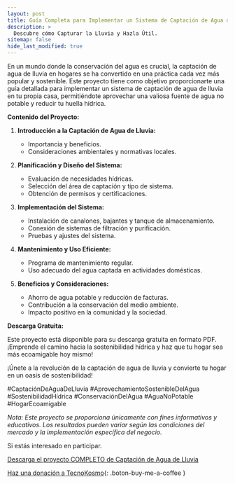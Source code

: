 ```yaml
---
layout: post
title: Guía Completa para Implementar un Sistema de Captación de Agua de Lluvia en tu Hogar.
description: >
  Descubre cómo Capturar la Lluvia y Hazla Útil.
sitemap: false
hide_last_modified: true
---
```


En un mundo donde la conservación del agua es crucial, la captación de agua de lluvia en hogares se ha convertido en una práctica cada vez más popular y sostenible. Este proyecto tiene como objetivo proporcionarte una guía detallada para implementar un sistema de captación de agua de lluvia en tu propia casa, permitiéndote aprovechar una valiosa fuente de agua no potable y reducir tu huella hídrica.

**Contenido del Proyecto:**

1. **Introducción a la Captación de Agua de Lluvia:**
   - Importancia y beneficios.
   - Consideraciones ambientales y normativas locales.

2. **Planificación y Diseño del Sistema:**
   - Evaluación de necesidades hídricas.
   - Selección del área de captación y tipo de sistema.
   - Obtención de permisos y certificaciones.

3. **Implementación del Sistema:**
   - Instalación de canalones, bajantes y tanque de almacenamiento.
   - Conexión de sistemas de filtración y purificación.
   - Pruebas y ajustes del sistema.

4. **Mantenimiento y Uso Eficiente:**
   - Programa de mantenimiento regular.
   - Uso adecuado del agua captada en actividades domésticas.

5. **Beneficios y Consideraciones:**
   - Ahorro de agua potable y reducción de facturas.
   - Contribución a la conservación del medio ambiente.
   - Impacto positivo en la comunidad y la sociedad.

**Descarga Gratuita:**

Este proyecto está disponible para su descarga gratuita en formato PDF. ¡Emprende el camino hacia la sostenibilidad hídrica y haz que tu hogar sea más ecoamigable hoy mismo!

¡Únete a la revolución de la captación de agua de lluvia y convierte tu hogar en un oasis de sostenibilidad!

#CaptaciónDeAguaDeLluvia #AprovechamientoSostenibleDelAgua #SostenibilidadHídrica #ConservaciónDelAgua #AguaNoPotable
#HogarEcoamigable

*Nota: Este proyecto se proporciona únicamente con fines informativos y educativos. Los resultados pueden variar según las condiciones del mercado y la implementación específica del negocio.*

Si estás interesado en participar.

[Descarga el proyecto COMPLETO de Captación de Agua de Lluvia]()

[Haz una donación a TecnoKosmo](https://www.buymeacoffee.com/nain.taleb){: .boton-buy-me-a-coffee }

<object data="../captacionAguaLluviaCasa.pdf" width="100%" height="600" type='application/pdf'></object>